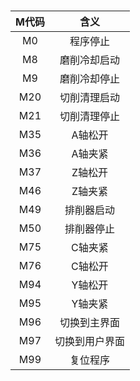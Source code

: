 #

|M代码|含义|
|:----:|:----:|
|M0|程序停止
|M8|磨削冷却启动
|M9|磨削冷却停止
|M20|切削清理启动
|M21|切削清理停止
|M35|A轴松开
|M36|A轴夹紧
|M37|Z轴松开
|M46|Z轴夹紧
|M49|排削器启动
|M50|排削器停止
|M75|C轴夹紧
|M76|C轴松开
|M94|Y轴松开
|M95|Y轴夹紧
|M96|切换到主界面
|M97|切换到用户界面
|M99|复位程序
